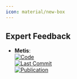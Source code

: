```yaml
---
icon: material/new-box
---
```



## **Expert Feedback**
- **Metis**:   
	[![Code](https://img.shields.io/github/stars/JanoschMenke/metis?style=for-the-badge&logo=github)](https://github.com/JanoschMenke/metis)  
	[![Last Commit](https://img.shields.io/github/last-commit/JanoschMenke/metis?style=for-the-badge&logo=github)](https://github.com/JanoschMenke/metis)  
	[![Publication](https://img.shields.io/badge/Publication-Citations:0-blue?style=for-the-badge&logo=arxiv)](https://doi.org/10.26434/chemrxiv-2024-zs5xp)  

